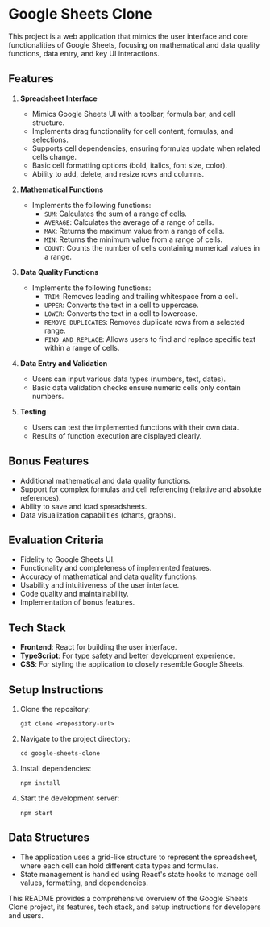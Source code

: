 # Google Sheets Clone

This project is a web application that mimics the user interface and core functionalities of Google Sheets, focusing on mathematical and data quality functions, data entry, and key UI interactions.

## Features

1. **Spreadsheet Interface**
   - Mimics Google Sheets UI with a toolbar, formula bar, and cell structure.
   - Implements drag functionality for cell content, formulas, and selections.
   - Supports cell dependencies, ensuring formulas update when related cells change.
   - Basic cell formatting options (bold, italics, font size, color).
   - Ability to add, delete, and resize rows and columns.

2. **Mathematical Functions**
   - Implements the following functions:
     - `SUM`: Calculates the sum of a range of cells.
     - `AVERAGE`: Calculates the average of a range of cells.
     - `MAX`: Returns the maximum value from a range of cells.
     - `MIN`: Returns the minimum value from a range of cells.
     - `COUNT`: Counts the number of cells containing numerical values in a range.

3. **Data Quality Functions**
   - Implements the following functions:
     - `TRIM`: Removes leading and trailing whitespace from a cell.
     - `UPPER`: Converts the text in a cell to uppercase.
     - `LOWER`: Converts the text in a cell to lowercase.
     - `REMOVE_DUPLICATES`: Removes duplicate rows from a selected range.
     - `FIND_AND_REPLACE`: Allows users to find and replace specific text within a range of cells.

4. **Data Entry and Validation**
   - Users can input various data types (numbers, text, dates).
   - Basic data validation checks ensure numeric cells only contain numbers.

5. **Testing**
   - Users can test the implemented functions with their own data.
   - Results of function execution are displayed clearly.

## Bonus Features
- Additional mathematical and data quality functions.
- Support for complex formulas and cell referencing (relative and absolute references).
- Ability to save and load spreadsheets.
- Data visualization capabilities (charts, graphs).

## Evaluation Criteria
- Fidelity to Google Sheets UI.
- Functionality and completeness of implemented features.
- Accuracy of mathematical and data quality functions.
- Usability and intuitiveness of the user interface.
- Code quality and maintainability.
- Implementation of bonus features.

## Tech Stack
- **Frontend**: React for building the user interface.
- **TypeScript**: For type safety and better development experience.
- **CSS**: For styling the application to closely resemble Google Sheets.

## Setup Instructions
1. Clone the repository:
   ```
   git clone <repository-url>
   ```
2. Navigate to the project directory:
   ```
   cd google-sheets-clone
   ```
3. Install dependencies:
   ```
   npm install
   ```
4. Start the development server:
   ```
   npm start
   ```

## Data Structures
- The application uses a grid-like structure to represent the spreadsheet, where each cell can hold different data types and formulas.
- State management is handled using React's state hooks to manage cell values, formatting, and dependencies.

This README provides a comprehensive overview of the Google Sheets Clone project, its features, tech stack, and setup instructions for developers and users.